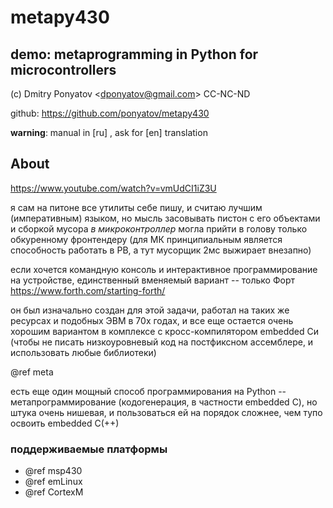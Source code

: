 # metapy430
## demo: metaprogramming in Python for microcontrollers

(c) Dmitry Ponyatov <<dponyatov@gmail.com>> CC-NC-ND

github: https://github.com/ponyatov/metapy430

**warning**: manual in [ru] , ask for [en] translation

## About

https://www.youtube.com/watch?v=vmUdCI1iZ3U

я сам на питоне все утилиты себе пишу, и считаю лучшим (императивным) языком,
но мысль засовывать пистон c его объектами и сборкой мусора
*в микроконтроллер* могла прийти в голову только обкуренному фронтендеру
(для МК принципиальным является способность работать в РВ,
а тут мусорщик 2мс выжирает внезапно)

если хочется командную консоль и интерактивное программирование на устройстве,
единственный вменяемый вариант -- только Форт https://www.forth.com/starting-forth/

он был изначально создан для этой задачи, работал на таких же ресурсах и
подобных ЭВМ в 70х годах, и все еще остается очень хорошим вариантом
в комплексе с кросс-компилятором embedded Си (чтобы не писать низкоуровневый код
на постфиксном ассемблере, и использовать любые библиотеки)

@ref meta

есть еще один мощный способ программирования на Python -- метапрограммирование 
(кодогенерация, в частности embedded C), но штука очень нишевая, 
и пользоваться ей на порядок сложнее, чем тупо освоить embedded C(++)

### поддерживаемые платформы

* @ref msp430
* @ref emLinux
* @ref CortexM
